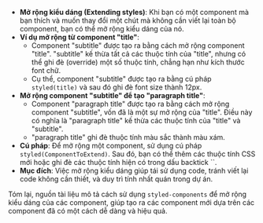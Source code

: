 *   **Mở rộng kiểu dáng (Extending styles)**: Khi bạn có một component mà bạn thích và muốn thay đổi một chút mà không cần viết lại toàn bộ component, bạn có thể mở rộng kiểu dáng của nó.
*   **Ví dụ mở rộng từ component "title"**:
    *   Component "subtitle" được tạo ra bằng cách mở rộng component "title". "subtitle" kế thừa tất cả các thuộc tính của "title", nhưng có thể ghi đè (override) một số thuộc tính, chẳng hạn như kích thước font chữ.
    *   Cụ thể, component "subtitle" được tạo ra bằng cú pháp `styled(title)` và sau đó ghi đè font size thành 12px.
*   **Mở rộng component "subtitle" để tạo "paragraph title"**:
    *   Component "paragraph title" được tạo ra bằng cách mở rộng component "subtitle",  vốn đã là một sự mở rộng của "title". Điều này có nghĩa là "paragraph title" kế thừa các thuộc tính của "title" và "subtitle".
    *   "paragraph title" ghi đè thuộc tính màu sắc thành màu xám.
*  **Cú pháp**: Để mở rộng một component, sử dụng cú pháp `styled(ComponentToExtend)`. Sau đó, bạn có thể thêm các thuộc tính CSS mới hoặc ghi đè các thuộc tính hiện có trong dấu backtick ``.
*   **Mục đích**: Việc mở rộng kiểu dáng giúp tái sử dụng code, tránh viết lại code không cần thiết, và duy trì tính nhất quán trong dự án.

Tóm lại, nguồn tài liệu mô tả cách sử dụng `styled-components` để mở rộng kiểu dáng của các component, giúp tạo ra các component mới dựa trên các component đã có một cách dễ dàng và hiệu quả.
